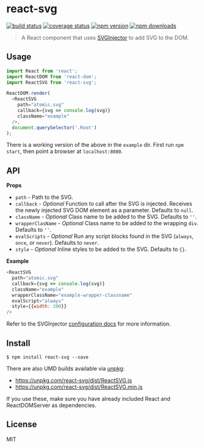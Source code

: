 # react-svg

[![build status](https://img.shields.io/travis/atomic-app/react-svg/master.svg?style=flat-square)](https://travis-ci.org/atomic-app/react-svg)
[![coverage status](https://img.shields.io/coveralls/atomic-app/react-svg.svg?style=flat-square)](https://coveralls.io/r/atomic-app/react-svg)
[![npm version](https://img.shields.io/npm/v/react-svg.svg?style=flat-square)](https://www.npmjs.com/package/react-svg)
[![npm downloads](https://img.shields.io/npm/dm/react-svg.svg?style=flat-square)](https://www.npmjs.com/package/react-svg)

> A React component that uses [SVGInjector](https://github.com/iconic/SVGInjector) to add SVG to the DOM.

## Usage

```js
import React from 'react';
import ReactDOM from 'react-dom';
import ReactSVG from 'react-svg';

ReactDOM.render(
  <ReactSVG
    path="atomic.svg"
    callback={svg => console.log(svg)}
    className="example"
  />,
  document.querySelector('.Root')
);
```

There is a working version of the above in the `example` dir. First run `npm start`, then point a browser at `localhost:8080`.

## API

__Props__

- `path` - Path to the SVG.
- `callback` - *Optional* Function to call after the SVG is injected. Receives the newly injected SVG DOM element as a parameter. Defaults to `null`.
- `className` - *Optional* Class name to be added to the SVG. Defaults to `''`.
- `wrapperClasName` - *Optional* Class name to be added to the wrapping `div`. Defaults to `''`.
- `evalScripts` - *Optional* Run any script blocks found in the SVG (`always`, `once`, or `never`). Defaults to `never`.
- `style` - *Optional* Inline styles to be added to the SVG. Defaults to `{}`.

__Example__

```js
<ReactSVG
  path="atomic.svg"
  callback={svg => console.log(svg)}
  className="example"
  wrapperClassName="example-wrapper-classname"
  evalScript="always"
  style={{width: 200}}
/>
```

Refer to the SVGInjector [configuration docs](https://github.com/iconic/SVGInjector#configuration) for more information.

## Install

```
$ npm install react-svg --save
```

There are also UMD builds available via [unpkg](https://unpkg.com/):

- https://unpkg.com/react-svg/dist/ReactSVG.js
- https://unpkg.com/react-svg/dist/ReactSVG.min.js

If you use these, make sure you have already included React and ReactDOMServer as dependencies.

## License

MIT
